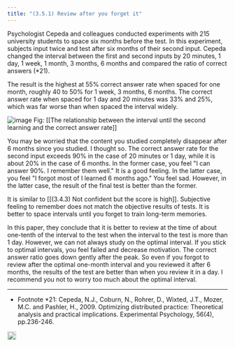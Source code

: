 ```yaml
---
title: "(3.5.1) Review after you forget it"
---
```


Psychologist Cepeda and colleagues conducted experiments with 215 university students to space six months before the test. In this experiment, subjects input twice and test after six months of their second input. Cepeda changed the interval between the first and second inputs by 20 minutes, 1 day, 1 week, 1 month, 3 months, 6 months and compared the ratio of correct answers (*21).

The result is the highest at 55% correct answer rate when spaced for one month, roughly 40 to 50% for 1 week, 3 months, 6 months. The correct answer rate when spaced for 1 day and 20 minutes was 33% and 25%, which was far worse than when spaced the interval widely.

![image](https://gyazo.com/1a75a9ed9c6fe6743e1b94bc01bc3ae9/thumb/1000)
Fig: [[The relationship between the interval until the second learning and the correct answer rate]]

You may be worried that the content you studied completely disappear after 6 months since you studied. I thought so. The correct answer rate for the second input exceeds 90% in the case of 20 minutes or 1 day, while it is about 20% in the case of 6 months. In the former case, you feel "I can answer 90%. I remember them well." It is a good feeling. In the latter case, you feel "I forgot most of I learned 6 months ago." You feel sad. However, in the latter case, the result of the final test is better than the former.

It is similar to [[(3.4.3) Not confident but the score is high]]. Subjective feeling to remember does not match the objective results of tests. It is better to space intervals until you forget to train long-term memories.

In this paper, they conclude that it is better to review at the time of about one-tenth of the interval to the test when the interval to the test is more than 1 day. However, we can not always study on the optimal interval. If you stick to optimal intervals, you feel failed and decrease motivation. The correct answer ratio goes down gently after the peak. So even if you forgot to review after the optimal one-month interval and you reviewed it after 6 months, the results of the test are better than when you review it in a day. I recommend you not to worry too much about the optimal interval.

---

- Footnote *21: Cepeda, N.J., Coburn, N., Rohrer, D., Wixted, J.T., Mozer, M.C. and Pashler, H., 2009. Optimizing distributed practice: Theoretical analysis and practical implications. Experimental Psychology, 56(4), pp.236-246.

<img src='https://scrapbox.io/api/pages/nishio-en/en/icon' alt='en.icon' height="19.5"/>